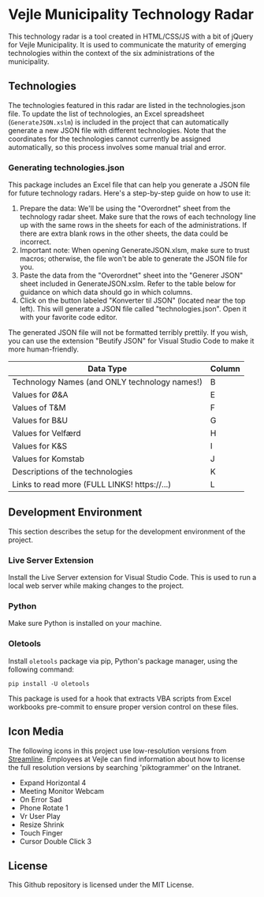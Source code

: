 # Vejle Municipality Technology Radar
This technology radar is a tool created in HTML/CSS/JS with a bit of jQuery for Vejle Municipality. It is used to communicate the maturity of emerging technologies within the context of the six administrations of the municipality.

## Technologies
The technologies featured in this radar are listed in the technologies.json file. To update the list of technologies, an Excel spreadsheet (`GenerateJSON.xslm`) is included in the project that can automatically generate a new JSON file with different technologies. Note that the coordinates for the technologies cannot currently be assigned automatically, so this process involves some manual trial and error.

### Generating technologies.json
This package includes an Excel file that can help you generate a JSON file for future technology radars. Here's a step-by-step guide on how to use it:
1. Prepare the data: We'll be using the "Overordnet" sheet from the technology radar sheet. Make sure that the rows of each technology line up with the same rows in the sheets for each of the administrations. If there are extra blank rows in the other sheets, the data could be incorrect.
2. Important note: When opening GenerateJSON.xlsm, make sure to trust macros; otherwise, the file won't be able to generate the JSON file for you.
3. Paste the data from the "Overordnet" sheet into the "Generer JSON" sheet included in GenerateJSON.xslm. Refer to the table below for guidance on which data should go in which columns.
4. Click on the button labeled "Konverter til JSON" (located near the top left). This will generate a JSON file called "technologies.json". Open it with your favorite code editor.

The generated JSON file will not be formatted terribly prettily. If you wish, you can use the extension "Beutify JSON" for Visual Studio Code to make it more human-friendly.

| Data Type                                     | Column |
|-----------------------------------------------|--------|
| Technology Names (and ONLY technology names!) | B      |
| Values for Ø&A                                | E      |
| Values of T&M                                 | F      |
| Values for B&U                                | G      |
| Values for Velfærd                            | H      |
| Values for K&S                                | I      |
| Values for Komstab                            | J      |
| Descriptions of the technologies              | K      |
| Links to read more (FULL LINKS! https://...)  | L      |

## Development Environment
This section describes the setup for the development environment of the project.
### Live Server Extension
Install the Live Server extension for Visual Studio Code. This is used to run a local web server while making changes to the project.
### Python
Make sure Python is installed on your machine.
### Oletools
Install `oletools` package via pip, Python's package manager, using the following command:
```
pip install -U oletools
```
This package is used for a hook that extracts VBA scripts from Excel workbooks pre-commit to ensure proper version control on these files.

## Icon Media
The following icons in this project use low-resolution versions from [Streamline](https://www.streamlinehq.com/icons). Employees at Vejle can find information about how to license the full resolution versions by searching 'piktogrammer' on the Intranet.
* Expand Horizontal 4
* Meeting Monitor Webcam
* On Error Sad
* Phone Rotate 1
* Vr User Play
* Resize Shrink
* Touch Finger
* Cursor Double Click 3

## License
This Github repository is licensed under the MIT License.
